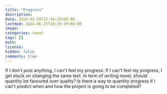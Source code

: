 ```yaml
---
title: "Progress"
description: 
date: 2024-02-25T17:46:25+08:00
lastmod: 2024-06-25T18:39:49+08:00
image: 
categories: tweet
tags: []
math: 
license: 
hidden: false
comments: true
---
```


If I don't post anything, I can't feel my progress. If I can't feel my progress, I get stuck on changing the same text. In term of writing novel, should quantity be favoured over quality? Is there a way to quantity progress if I can't predict when and how the project is going to be completed?


